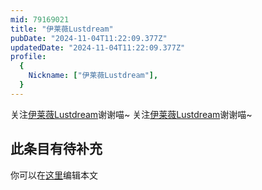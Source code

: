 ```yaml
---
mid: 79169021
title: "伊莱薇Lustdream"
pubDate: "2024-11-04T11:22:09.377Z"
updatedDate: "2024-11-04T11:22:09.377Z"
profile:
  {
    Nickname: ["伊莱薇Lustdream"],
  }
---
```


关注[伊莱薇Lustdream](https://space.bilibili.com/79169021)谢谢喵~ 关注[伊莱薇Lustdream](https://space.bilibili.com/79169021)谢谢喵~

## 此条目有待补充
你可以在[这里](https://github.com/Yuhanawa/VTuber.ICU-Content/edit/master/v/伊莱薇Lustdream/index.md)编辑本文
